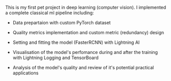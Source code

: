 This is my first pet project in deep learning (computer vision). I implemented a complete classical ml pipeline including:

* Data prepartaion with custom PyTorch dataset

* Quality metrics implementation and custom metric (redundancy) design

* Setting and fitting the model (FasterRCNN) with Lightning AI

* Visualisation of the model's perfomance during and after the training with Lightning Logging and TensorBoard

* Analysis of the model's quality and review of it's potential practical applications
